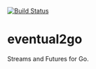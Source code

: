 [![Build Status](https://travis-ci.org/joernweissenborn/eventual2go.svg)](https://travis-ci.org/joernweissenborn/eventual2go)

# eventual2go
Streams and Futures for Go.
